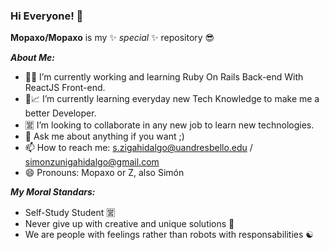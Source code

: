 ### Hi Everyone! 👋

**Mopaxo/Mopaxo** is my ✨ _special_ ✨ repository 😎

***About Me:***

  * 🔭💎 I’m currently working and learning Ruby On Rails Back-end With ReactJS Front-end.
  * 🌱📈 I’m currently learning everyday new Tech Knowledge to make me a better Developer.
  * 🈺 I’m looking to collaborate in any new job to learn new technologies.
  * 💬 Ask me about anything if you want ;)
  * 📫 How to reach me: s.zigahidalgo@uandresbello.edu / simonzunigahidalgo@gmail.com
  * 😄 Pronouns: Mopaxo or Z, also Simón 

***My Moral Standars:***

  * Self-Study Student 🈺
  * Never give up with creative and unique solutions 🎨
  * We are people with feelings rather than robots with responsabilities ☯️


